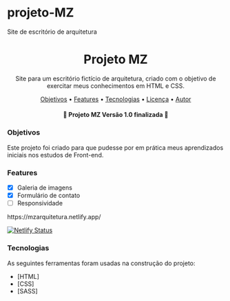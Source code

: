 # projeto-MZ
Site de escritório de arquitetura


<h1 align="center">Projeto MZ</h1>

<p align="center">Site para um escritório fictício de arquitetura, criado com o objetivo de exercitar meus conhecimentos em HTML e CSS.</p>

<p align="center">
 <a href="#objetivos">Objetivos</a> •
 <a href="#features">Features</a> • 
 <a href="#tecnologias">Tecnologias</a> •  
 <a href="#licenc-a">Licença</a> • 
 <a href="#autor">Autor</a>
</p>

<h4 align="center"> 
	🏡  Projeto MZ Versão 1.0 finalizada  🏡
</h4>

### Objetivos

Este projeto foi criado para que pudesse por em prática meus aprendizados iniciais nos estudos de Front-end.  

### Features

- [x] Galeria de imagens
- [x] Formulário de contato
- [ ] Responsividade

<p>
  https://mzarquitetura.netlify.app/
</p>

[![Netlify Status](https://api.netlify.com/api/v1/badges/ca017dc3-d9ab-4e21-925a-11d540df1169/deploy-status)](https://app.netlify.com/sites/mzarquitetura/deploys)


### Tecnologias

As seguintes ferramentas foram usadas na construção do projeto:

- [HTML]
- [CSS]
- [SASS]
